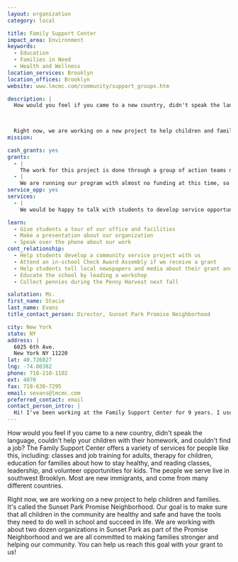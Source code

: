 ```yaml
---
layout: organization
category: local

title: Family Support Center
impact_area: Environment
keywords: 
  - Education
  - Families in Need
  - Health and Wellness
location_services: Brooklyn
location_offices: Brooklyn
website: www.lmcmc.com/community/support_groups.htm

description: |
  How would you feel if you came to a new country, didn't speak the language, couldn't help your children with their homework, and couldn't find a job? The Family Support Center offers a variety of services for people like this, including: classes and job training for adults, therapy for children, education for families about how to stay healthy, and reading classes, leadership, and volunteer opportunities for kids. The people we serve live in southwest Brooklyn.  Most are new immigrants, and come from many different countries.

  

  Right now, we are working on a new project to help children and families.  It's called the Sunset Park Promise Neighborhood.  Our goal is to make sure that all children in the community are healthy and safe and have the tools they need to do well in school and succeed in life.  We are working with about two dozen organizations in Sunset Park as part of the Promise Neighborhood and we are all committed to making families stronger and helping our community.  You can help us reach this goal with your grant to us!
mission: 

cash_grants: yes
grants: 
  - |
    The work for this project is done through a group of action teams made up of staff from local organizations and residents from the neighborhood.  We are committed to having active community participation in the work of the project.  Many of our community members do not have strong English skills, so we hire interpreters for each meeting.  Interpreters cost $60 for a 2-hour meeting and $75 for a 2.5-hour meeting.  A grant of $450 would enable us to have interpretation for 5 of our 2-hour meetings and 2 of our 2.5-hour meetings, ensuring full and equitable participation for community members.
  - |
    We are running our program with almost no funding at this time, so even very small things are quite valuable to us.  For example, we often need basic office supplies such as copier paper and markers and chart paper for our meetings.  A grant of $250 would purchase supplies for 3 months, enabling us to keep the projet work moving ahead as we apply for full project funding.
service_opp: yes
services: 
  - |
    We would be happy to talk with students to develop service opportunities with the Promise Neighborhood.

learn: 
  - Give students a tour of our office and facilities
  - Make a presentation about our organization
  - Speak over the phone about our work
cont_relationship: 
  - Help students develop a community service project with us
  - Attend an in-school Check Award Assembly if we receive a grant
  - Help students tell local newspapers and media about their grant and/or project with us
  - Educate the school by leading a workshop
  - Collect pennies during the Penny Harvest next fall

salutation: Ms.
first_name: Stacie
last_name: Evans
title_contact_person: Director, Sunset Park Promise Neighborhood

city: New York
state: NY
address: |
  6025 6th Ave.  
  New York NY 11220
lat: 40.726027
lng: -74.00382
phone: 718-210-1102
ext: 4070
fax: 718-630-7295
email: sevans@lmcmc.com
preferred_contact: email
contact_person_intro: |
  Hi! I've been working at the Family Support Center for 9 years. I used to run our adult education and training program where I worked with adults who were learning English, studying for the GED, or getting job training.  Now I am the director of the Sunset Park Promise Neighborhood, a new project that focuses on strengthening families, supporting children and building a healthier community.
---
```

How would you feel if you came to a new country, didn't speak the language, couldn't help your children with their homework, and couldn't find a job? The Family Support Center offers a variety of services for people like this, including: classes and job training for adults, therapy for children, education for families about how to stay healthy, and reading classes, leadership, and volunteer opportunities for kids. The people we serve live in southwest Brooklyn.  Most are new immigrants, and come from many different countries.



Right now, we are working on a new project to help children and families.  It's called the Sunset Park Promise Neighborhood.  Our goal is to make sure that all children in the community are healthy and safe and have the tools they need to do well in school and succeed in life.  We are working with about two dozen organizations in Sunset Park as part of the Promise Neighborhood and we are all committed to making families stronger and helping our community.  You can help us reach this goal with your grant to us!
